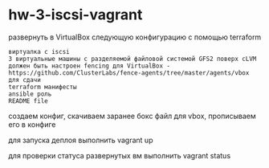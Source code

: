 # hw-3-iscsi-vagrant
развернуть в VirtualBox следующую конфигурацию с помощью terraform

    виртуалка с iscsi
    3 виртуальные машины с разделяемой файловой системой GFS2 поверх cLVM
    должен быть настроен fencing для VirtualBox - https://github.com/ClusterLabs/fence-agents/tree/master/agents/vbox
    для сдачи
    terraform манифесты
    ansible роль
    README file



создаем конфиг, скачиваем заранее бокс файл для vbox, прописываем его в конфиге

для запуска деплоя выполнить vagrant up

для проверки статуса развернутых вм выполнить vagrant status

